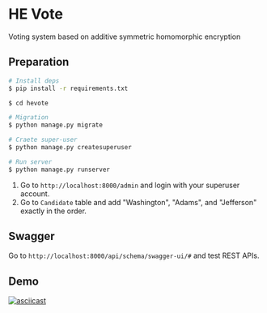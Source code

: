 # HE Vote

Voting system based on additive symmetric homomorphic encryption

## Preparation

```sh
# Install deps
$ pip install -r requirements.txt

$ cd hevote

# Migration
$ python manage.py migrate

# Craete super-user
$ python manage.py createsuperuser

# Run server
$ python manage.py runserver
```

1. Go to `http://localhost:8000/admin` and login with your superuser account.
2. Go to `Candidate` table and add "Washington", "Adams", and "Jefferson" exactly in the order.

## Swagger

Go to `http://localhost:8000/api/schema/swagger-ui/#` and test REST APIs.

## Demo

[![asciicast](https://asciinema.org/a/TedALCJcXewM6uq5NPXN7xw9y.svg)](https://asciinema.org/a/TedALCJcXewM6uq5NPXN7xw9y)
